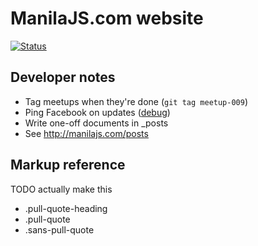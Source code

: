 ManilaJS.com website
====================

[![Status](https://travis-ci.org/manilajs/manilajs.com.svg?branch=master)](https://travis-ci.org/manilajs/manilajs.com)

Developer notes
---------------

 * Tag meetups when they're done (`git tag meetup-009`)
 * Ping Facebook on updates ([debug](https://developers.facebook.com/tools/debug/og/object?q=http%3A%2F%2Fmanilajs.com))
 * Write one-off documents in _posts
 * See http://manilajs.com/posts

Markup reference
----------------

TODO actually make this

* .pull-quote-heading
* .pull-quote
* .sans-pull-quote

